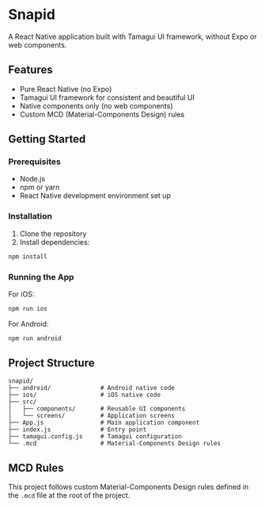 # Snapid

A React Native application built with Tamagui UI framework, without Expo or web components.

## Features

- Pure React Native (no Expo)
- Tamagui UI framework for consistent and beautiful UI
- Native components only (no web components)
- Custom MCD (Material-Components Design) rules

## Getting Started

### Prerequisites

- Node.js
- npm or yarn
- React Native development environment set up

### Installation

1. Clone the repository
2. Install dependencies:

```bash
npm install
```

### Running the App

For iOS:

```bash
npm run ios
```

For Android:

```bash
npm run android
```

## Project Structure

```
snapid/
├── android/              # Android native code
├── ios/                  # iOS native code
├── src/
│   ├── components/       # Reusable UI components
│   └── screens/          # Application screens
├── App.js                # Main application component
├── index.js              # Entry point
├── tamagui.config.js     # Tamagui configuration
└── .mcd                  # Material-Components Design rules
```

## MCD Rules

This project follows custom Material-Components Design rules defined in the `.mcd` file at the root of the project. 